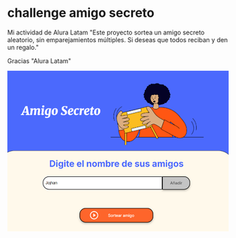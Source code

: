  # challenge amigo secreto

 Mi actividad de Alura Latam "Este proyecto sortea un amigo secreto aleatorio, sin emparejamientos múltiples. Si deseas que todos reciban y den un regalo."

 Gracias "Alura Latam"
 
 ![alt text](./assets/image.png)